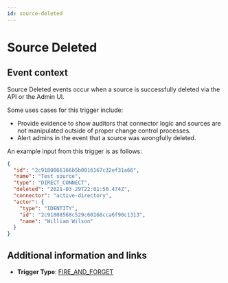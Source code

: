 ```yaml
---
id: source-deleted
---
```


# Source Deleted

## Event context

Source Deleted events occur when a source is successfully deleted via the API or the Admin UI.

Some uses cases for this trigger include:

- Provide evidence to show auditors that connector logic and sources are not manipulated outside of proper change control processes.
- Alert admins in the event that a source was wrongfully deleted.

An example input from this trigger is as follows:

```json
{
  "id": "2c9180866166b5b0016167c32ef31a66",
  "name": "Test source",
  "type": "DIRECT_CONNECT",
  "deleted": "2021-03-29T22:01:50.474Z",
  "connector": "active-directory",
  "actor": {
    "type": "IDENTITY",
    "id": "2c91808568c529c60168cca6f90c1313",
    "name": "William Wilson"
  }
}
```

## Additional information and links

- **Trigger Type**: [FIRE_AND_FORGET](../trigger-types.md#fire-and-forget)
 <!-- [Input schema](https://developer.sailpoint.com/apis/beta/#section/Source-Deleted-Event-Trigger-Input) -->
